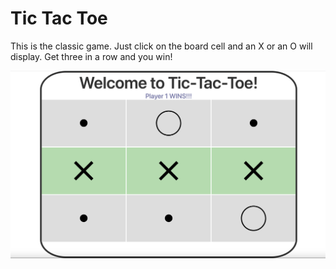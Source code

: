 # Tic Tac Toe

This is the classic game. Just click on the board cell and an X or an O will display. Get three in a row and you win!

![tic tac toe](./public/images/board.png "Tic Tac Toe")
